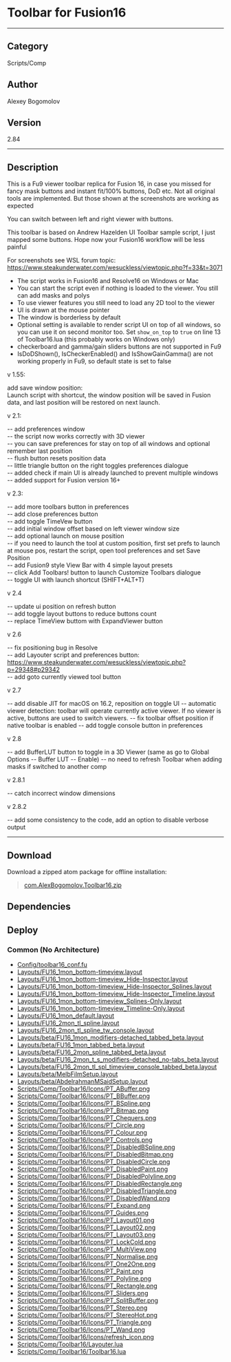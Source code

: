 # Toolbar for Fusion16
___

## Category
Scripts/Comp

## Author
Alexey Bogomolov

## Version
2.84

___

## Description
<p>This is a Fu9 viewer toolbar replica for Fusion 16, in case you missed for fancy mask buttons and instant fit/100% buttons, DoD etc. Not all original tools are implemented. But those shown at the screenshots are working as expected</p>
<p>You can switch between left and right viewer with buttons.</p>
<p>This toolbar is based on Andrew Hazelden UI Toolbar sample script, I just mapped some buttons. Hope now your Fusion16 workflow will be less painful</p>
<p>For screenshots see WSL forum topic: <a href="https://www.steakunderwater.com/wesuckless/viewtopic.php?f=33&t=3071">https://www.steakunderwater.com/wesuckless/viewtopic.php?f=33&t=3071</a></p>
<ul>
    <li>The script works in Fusion16 and Resolve16 on Windows or Mac</li>
	<li>You can start the script even if nothing is loaded to the viewer. You still can add masks and polys</li>
	<li>To use viewer features you still need to load any 2D tool to the viewer</li>
	<li>UI is drawn at the mouse pointer</li>
	<li>The window is borderless by default</li>
	<li>Optional setting is available to render script UI on top of all windows, so you can use it on second monitor too. Set <code>show_on_top</code> to <code>true</code> on line 13 of Toolbar16.lua (this probably works on Windows only)</li>
	<li>checkerboard and gamma/gain sliders buttons are not supported in Fu9</li>
	<li>IsDoDShown(), IsCheckerEnabled() and IsShowGainGamma() are not working properly in Fu9, so default state is set to false</li>
</ul>
<p>v 1.55: </p>
add save window position:<br>
Launch script with shortcut, the window position will be saved in Fusion data, and last position will be restored on next launch.
<p>v 2.1: </p>
-- add preferences window <br>
-- the script now works correctly with 3D viewer<br>
-- you can save preferences for stay on top of all windows and optional remember last position<br>
-- flush button resets position data<br>
-- little triangle button on the right toggles preferences dialogue<br>
-- added check if main UI is already launched to prevent multiple windows<br>
-- added support for Fusion version 16+
<p>v 2.3:</p>
-- add more toolbars button in preferences<br>
-- add close preferences button<br>
-- add toggle TimeVew button<br>
-- add initial window offset based on left viewer window size<br>
-- add optional launch on mouse position<br>
-- if you need to launch the tool at custom position, first set prefs to launch at mouse pos, restart the script, open tool preferences and set Save Position<br>
-- add Fusion9 style View Bar with 4 simple layout presets<br>
-- click Add Toolbars! button to launch Customize Toolbars dialogue <br>
-- toggle UI with launch shortcut (SHIFT+ALT+T)
<p> v 2.4 </p>
-- update ui position on refresh button<br>
-- add toggle layout buttons to reduce buttons count<br>
-- replace TimeView buttom with ExpandViewer button
<p> v 2.6 </p>
-- fix positioning bug in Resolve <br>
-- add Layouter script and preferences button:
<a href="https://www.steakunderwater.com/wesuckless/viewtopic.php?p=29348#p29342">https://www.steakunderwater.com/wesuckless/viewtopic.php?p=29348#p29342</a> <br>
-- add goto currently viewed tool button
<p> v 2.7 </p>
-- add disable JIT for macOS on 16.2, reposition on toggle UI
-- automatic viewer detection: toolbar will operate currently active viewer. If no viewer is active, buttons are used to switch viewers.
-- fix toolbar offset position if native toolbar is enabled
-- add toggle console button in preferences 
<p> v 2.8 </p>
-- add BufferLUT button to toggle in a 3D Viewer (same as go to Global Options -- Buffer LUT -- Enable)
-- no need to refresh Toolbar when adding masks if switched to another comp
<p> v 2.8.1 </p>
-- catch incorrect window dimensions
<p> v 2.8.2 </p>
-- add some consistency to the code, add an option to disable verbose output


___

## Download

Download a zipped atom package for offline installation:
> [com.AlexBogomolov.Toolbar16.zip](https://gitlab.com/WeSuckLess/Reactor/-/archive/master/Reactor-master.zip?path=Atoms/com.AlexBogomolov.Toolbar16)  

## Dependencies

## Deploy

### Common (No Architecture)

<ul>
<li><a href="https://gitlab.com/WeSuckLess/Reactor/-/blob/master/Atoms/com.AlexBogomolov.Toolbar16/Config/toolbar16_conf.fu?ref_type=heads">Config/toolbar16_conf.fu</a></li>
<li><a href="https://gitlab.com/WeSuckLess/Reactor/-/blob/master/Atoms/com.AlexBogomolov.Toolbar16/Layouts/FU16_1mon_bottom-timeview.layout?ref_type=heads">Layouts/FU16_1mon_bottom-timeview.layout</a></li>
<li><a href="https://gitlab.com/WeSuckLess/Reactor/-/blob/master/Atoms/com.AlexBogomolov.Toolbar16/Layouts/FU16_1mon_bottom-timeview_Hide-Inspector.layout?ref_type=heads">Layouts/FU16_1mon_bottom-timeview_Hide-Inspector.layout</a></li>
<li><a href="https://gitlab.com/WeSuckLess/Reactor/-/blob/master/Atoms/com.AlexBogomolov.Toolbar16/Layouts/FU16_1mon_bottom-timeview_Hide-Inspector_Splines.layout?ref_type=heads">Layouts/FU16_1mon_bottom-timeview_Hide-Inspector_Splines.layout</a></li>
<li><a href="https://gitlab.com/WeSuckLess/Reactor/-/blob/master/Atoms/com.AlexBogomolov.Toolbar16/Layouts/FU16_1mon_bottom-timeview_Hide-Inspector_Timeline.layout?ref_type=heads">Layouts/FU16_1mon_bottom-timeview_Hide-Inspector_Timeline.layout</a></li>
<li><a href="https://gitlab.com/WeSuckLess/Reactor/-/blob/master/Atoms/com.AlexBogomolov.Toolbar16/Layouts/FU16_1mon_bottom-timeview_Splines-Only.layout?ref_type=heads">Layouts/FU16_1mon_bottom-timeview_Splines-Only.layout</a></li>
<li><a href="https://gitlab.com/WeSuckLess/Reactor/-/blob/master/Atoms/com.AlexBogomolov.Toolbar16/Layouts/FU16_1mon_bottom-timeview_Timeline-Only.layout?ref_type=heads">Layouts/FU16_1mon_bottom-timeview_Timeline-Only.layout</a></li>
<li><a href="https://gitlab.com/WeSuckLess/Reactor/-/blob/master/Atoms/com.AlexBogomolov.Toolbar16/Layouts/FU16_1mon_default.layout?ref_type=heads">Layouts/FU16_1mon_default.layout</a></li>
<li><a href="https://gitlab.com/WeSuckLess/Reactor/-/blob/master/Atoms/com.AlexBogomolov.Toolbar16/Layouts/FU16_2mon_tl_spline.layout?ref_type=heads">Layouts/FU16_2mon_tl_spline.layout</a></li>
<li><a href="https://gitlab.com/WeSuckLess/Reactor/-/blob/master/Atoms/com.AlexBogomolov.Toolbar16/Layouts/FU16_2mon_tl_spline_tw_console.layout?ref_type=heads">Layouts/FU16_2mon_tl_spline_tw_console.layout</a></li>
<li><a href="https://gitlab.com/WeSuckLess/Reactor/-/blob/master/Atoms/com.AlexBogomolov.Toolbar16/Layouts/beta/FU16_1mon_modifiers-detached_tabbed_beta.layout?ref_type=heads">Layouts/beta/FU16_1mon_modifiers-detached_tabbed_beta.layout</a></li>
<li><a href="https://gitlab.com/WeSuckLess/Reactor/-/blob/master/Atoms/com.AlexBogomolov.Toolbar16/Layouts/beta/FU16_1mon_tabbed_beta.layout?ref_type=heads">Layouts/beta/FU16_1mon_tabbed_beta.layout</a></li>
<li><a href="https://gitlab.com/WeSuckLess/Reactor/-/blob/master/Atoms/com.AlexBogomolov.Toolbar16/Layouts/beta/FU16_2mon_spline_tabbed_beta.layout?ref_type=heads">Layouts/beta/FU16_2mon_spline_tabbed_beta.layout</a></li>
<li><a href="https://gitlab.com/WeSuckLess/Reactor/-/blob/master/Atoms/com.AlexBogomolov.Toolbar16/Layouts/beta/FU16_2mon_t_s_modifiers-detached_no-tabs_beta.layout?ref_type=heads">Layouts/beta/FU16_2mon_t_s_modifiers-detached_no-tabs_beta.layout</a></li>
<li><a href="https://gitlab.com/WeSuckLess/Reactor/-/blob/master/Atoms/com.AlexBogomolov.Toolbar16/Layouts/beta/FU16_2mon_tl_spl_timeview_console_tabbed_beta.layout?ref_type=heads">Layouts/beta/FU16_2mon_tl_spl_timeview_console_tabbed_beta.layout</a></li>
<li><a href="https://gitlab.com/WeSuckLess/Reactor/-/blob/master/Atoms/com.AlexBogomolov.Toolbar16/Layouts/beta/MelbFilmSetup.layout?ref_type=heads">Layouts/beta/MelbFilmSetup.layout</a></li>
<li><a href="https://gitlab.com/WeSuckLess/Reactor/-/blob/master/Atoms/com.AlexBogomolov.Toolbar16/Layouts/beta/AbdelrahmanMSaidSetup.layout?ref_type=heads">Layouts/beta/AbdelrahmanMSaidSetup.layout</a></li>
<li><a href="https://gitlab.com/WeSuckLess/Reactor/-/blob/master/Atoms/com.AlexBogomolov.Toolbar16/Scripts/Comp/Toolbar16/Icons/PT_ABuffer.png?ref_type=heads">Scripts/Comp/Toolbar16/Icons/PT_ABuffer.png</a></li>
<li><a href="https://gitlab.com/WeSuckLess/Reactor/-/blob/master/Atoms/com.AlexBogomolov.Toolbar16/Scripts/Comp/Toolbar16/Icons/PT_BBuffer.png?ref_type=heads">Scripts/Comp/Toolbar16/Icons/PT_BBuffer.png</a></li>
<li><a href="https://gitlab.com/WeSuckLess/Reactor/-/blob/master/Atoms/com.AlexBogomolov.Toolbar16/Scripts/Comp/Toolbar16/Icons/PT_BSpline.png?ref_type=heads">Scripts/Comp/Toolbar16/Icons/PT_BSpline.png</a></li>
<li><a href="https://gitlab.com/WeSuckLess/Reactor/-/blob/master/Atoms/com.AlexBogomolov.Toolbar16/Scripts/Comp/Toolbar16/Icons/PT_Bitmap.png?ref_type=heads">Scripts/Comp/Toolbar16/Icons/PT_Bitmap.png</a></li>
<li><a href="https://gitlab.com/WeSuckLess/Reactor/-/blob/master/Atoms/com.AlexBogomolov.Toolbar16/Scripts/Comp/Toolbar16/Icons/PT_Chequers.png?ref_type=heads">Scripts/Comp/Toolbar16/Icons/PT_Chequers.png</a></li>
<li><a href="https://gitlab.com/WeSuckLess/Reactor/-/blob/master/Atoms/com.AlexBogomolov.Toolbar16/Scripts/Comp/Toolbar16/Icons/PT_Circle.png?ref_type=heads">Scripts/Comp/Toolbar16/Icons/PT_Circle.png</a></li>
<li><a href="https://gitlab.com/WeSuckLess/Reactor/-/blob/master/Atoms/com.AlexBogomolov.Toolbar16/Scripts/Comp/Toolbar16/Icons/PT_Colour.png?ref_type=heads">Scripts/Comp/Toolbar16/Icons/PT_Colour.png</a></li>
<li><a href="https://gitlab.com/WeSuckLess/Reactor/-/blob/master/Atoms/com.AlexBogomolov.Toolbar16/Scripts/Comp/Toolbar16/Icons/PT_Controls.png?ref_type=heads">Scripts/Comp/Toolbar16/Icons/PT_Controls.png</a></li>
<li><a href="https://gitlab.com/WeSuckLess/Reactor/-/blob/master/Atoms/com.AlexBogomolov.Toolbar16/Scripts/Comp/Toolbar16/Icons/PT_DisabledBSpline.png?ref_type=heads">Scripts/Comp/Toolbar16/Icons/PT_DisabledBSpline.png</a></li>
<li><a href="https://gitlab.com/WeSuckLess/Reactor/-/blob/master/Atoms/com.AlexBogomolov.Toolbar16/Scripts/Comp/Toolbar16/Icons/PT_DisabledBitmap.png?ref_type=heads">Scripts/Comp/Toolbar16/Icons/PT_DisabledBitmap.png</a></li>
<li><a href="https://gitlab.com/WeSuckLess/Reactor/-/blob/master/Atoms/com.AlexBogomolov.Toolbar16/Scripts/Comp/Toolbar16/Icons/PT_DisabledCircle.png?ref_type=heads">Scripts/Comp/Toolbar16/Icons/PT_DisabledCircle.png</a></li>
<li><a href="https://gitlab.com/WeSuckLess/Reactor/-/blob/master/Atoms/com.AlexBogomolov.Toolbar16/Scripts/Comp/Toolbar16/Icons/PT_DisabledPaint.png?ref_type=heads">Scripts/Comp/Toolbar16/Icons/PT_DisabledPaint.png</a></li>
<li><a href="https://gitlab.com/WeSuckLess/Reactor/-/blob/master/Atoms/com.AlexBogomolov.Toolbar16/Scripts/Comp/Toolbar16/Icons/PT_DisabledPolyline.png?ref_type=heads">Scripts/Comp/Toolbar16/Icons/PT_DisabledPolyline.png</a></li>
<li><a href="https://gitlab.com/WeSuckLess/Reactor/-/blob/master/Atoms/com.AlexBogomolov.Toolbar16/Scripts/Comp/Toolbar16/Icons/PT_DisabledRectangle.png?ref_type=heads">Scripts/Comp/Toolbar16/Icons/PT_DisabledRectangle.png</a></li>
<li><a href="https://gitlab.com/WeSuckLess/Reactor/-/blob/master/Atoms/com.AlexBogomolov.Toolbar16/Scripts/Comp/Toolbar16/Icons/PT_DisabledTriangle.png?ref_type=heads">Scripts/Comp/Toolbar16/Icons/PT_DisabledTriangle.png</a></li>
<li><a href="https://gitlab.com/WeSuckLess/Reactor/-/blob/master/Atoms/com.AlexBogomolov.Toolbar16/Scripts/Comp/Toolbar16/Icons/PT_DisabledWand.png?ref_type=heads">Scripts/Comp/Toolbar16/Icons/PT_DisabledWand.png</a></li>
<li><a href="https://gitlab.com/WeSuckLess/Reactor/-/blob/master/Atoms/com.AlexBogomolov.Toolbar16/Scripts/Comp/Toolbar16/Icons/PT_Expand.png?ref_type=heads">Scripts/Comp/Toolbar16/Icons/PT_Expand.png</a></li>
<li><a href="https://gitlab.com/WeSuckLess/Reactor/-/blob/master/Atoms/com.AlexBogomolov.Toolbar16/Scripts/Comp/Toolbar16/Icons/PT_Guides.png?ref_type=heads">Scripts/Comp/Toolbar16/Icons/PT_Guides.png</a></li>
<li><a href="https://gitlab.com/WeSuckLess/Reactor/-/blob/master/Atoms/com.AlexBogomolov.Toolbar16/Scripts/Comp/Toolbar16/Icons/PT_Layout01.png?ref_type=heads">Scripts/Comp/Toolbar16/Icons/PT_Layout01.png</a></li>
<li><a href="https://gitlab.com/WeSuckLess/Reactor/-/blob/master/Atoms/com.AlexBogomolov.Toolbar16/Scripts/Comp/Toolbar16/Icons/PT_Layout02.png?ref_type=heads">Scripts/Comp/Toolbar16/Icons/PT_Layout02.png</a></li>
<li><a href="https://gitlab.com/WeSuckLess/Reactor/-/blob/master/Atoms/com.AlexBogomolov.Toolbar16/Scripts/Comp/Toolbar16/Icons/PT_Layout03.png?ref_type=heads">Scripts/Comp/Toolbar16/Icons/PT_Layout03.png</a></li>
<li><a href="https://gitlab.com/WeSuckLess/Reactor/-/blob/master/Atoms/com.AlexBogomolov.Toolbar16/Scripts/Comp/Toolbar16/Icons/PT_LockCold.png?ref_type=heads">Scripts/Comp/Toolbar16/Icons/PT_LockCold.png</a></li>
<li><a href="https://gitlab.com/WeSuckLess/Reactor/-/blob/master/Atoms/com.AlexBogomolov.Toolbar16/Scripts/Comp/Toolbar16/Icons/PT_MultiView.png?ref_type=heads">Scripts/Comp/Toolbar16/Icons/PT_MultiView.png</a></li>
<li><a href="https://gitlab.com/WeSuckLess/Reactor/-/blob/master/Atoms/com.AlexBogomolov.Toolbar16/Scripts/Comp/Toolbar16/Icons/PT_Normalise.png?ref_type=heads">Scripts/Comp/Toolbar16/Icons/PT_Normalise.png</a></li>
<li><a href="https://gitlab.com/WeSuckLess/Reactor/-/blob/master/Atoms/com.AlexBogomolov.Toolbar16/Scripts/Comp/Toolbar16/Icons/PT_One2One.png?ref_type=heads">Scripts/Comp/Toolbar16/Icons/PT_One2One.png</a></li>
<li><a href="https://gitlab.com/WeSuckLess/Reactor/-/blob/master/Atoms/com.AlexBogomolov.Toolbar16/Scripts/Comp/Toolbar16/Icons/PT_Paint.png?ref_type=heads">Scripts/Comp/Toolbar16/Icons/PT_Paint.png</a></li>
<li><a href="https://gitlab.com/WeSuckLess/Reactor/-/blob/master/Atoms/com.AlexBogomolov.Toolbar16/Scripts/Comp/Toolbar16/Icons/PT_Polyline.png?ref_type=heads">Scripts/Comp/Toolbar16/Icons/PT_Polyline.png</a></li>
<li><a href="https://gitlab.com/WeSuckLess/Reactor/-/blob/master/Atoms/com.AlexBogomolov.Toolbar16/Scripts/Comp/Toolbar16/Icons/PT_Rectangle.png?ref_type=heads">Scripts/Comp/Toolbar16/Icons/PT_Rectangle.png</a></li>
<li><a href="https://gitlab.com/WeSuckLess/Reactor/-/blob/master/Atoms/com.AlexBogomolov.Toolbar16/Scripts/Comp/Toolbar16/Icons/PT_Sliders.png?ref_type=heads">Scripts/Comp/Toolbar16/Icons/PT_Sliders.png</a></li>
<li><a href="https://gitlab.com/WeSuckLess/Reactor/-/blob/master/Atoms/com.AlexBogomolov.Toolbar16/Scripts/Comp/Toolbar16/Icons/PT_SplitBuffer.png?ref_type=heads">Scripts/Comp/Toolbar16/Icons/PT_SplitBuffer.png</a></li>
<li><a href="https://gitlab.com/WeSuckLess/Reactor/-/blob/master/Atoms/com.AlexBogomolov.Toolbar16/Scripts/Comp/Toolbar16/Icons/PT_Stereo.png?ref_type=heads">Scripts/Comp/Toolbar16/Icons/PT_Stereo.png</a></li>
<li><a href="https://gitlab.com/WeSuckLess/Reactor/-/blob/master/Atoms/com.AlexBogomolov.Toolbar16/Scripts/Comp/Toolbar16/Icons/PT_StereoHot.png?ref_type=heads">Scripts/Comp/Toolbar16/Icons/PT_StereoHot.png</a></li>
<li><a href="https://gitlab.com/WeSuckLess/Reactor/-/blob/master/Atoms/com.AlexBogomolov.Toolbar16/Scripts/Comp/Toolbar16/Icons/PT_Triangle.png?ref_type=heads">Scripts/Comp/Toolbar16/Icons/PT_Triangle.png</a></li>
<li><a href="https://gitlab.com/WeSuckLess/Reactor/-/blob/master/Atoms/com.AlexBogomolov.Toolbar16/Scripts/Comp/Toolbar16/Icons/PT_Wand.png?ref_type=heads">Scripts/Comp/Toolbar16/Icons/PT_Wand.png</a></li>
<li><a href="https://gitlab.com/WeSuckLess/Reactor/-/blob/master/Atoms/com.AlexBogomolov.Toolbar16/Scripts/Comp/Toolbar16/Icons/refresh_icon.png?ref_type=heads">Scripts/Comp/Toolbar16/Icons/refresh_icon.png</a></li>
<li><a href="https://gitlab.com/WeSuckLess/Reactor/-/blob/master/Atoms/com.AlexBogomolov.Toolbar16/Scripts/Comp/Toolbar16/Layouter.lua?ref_type=heads">Scripts/Comp/Toolbar16/Layouter.lua</a></li>
<li><a href="https://gitlab.com/WeSuckLess/Reactor/-/blob/master/Atoms/com.AlexBogomolov.Toolbar16/Scripts/Comp/Toolbar16/Toolbar16.lua?ref_type=heads">Scripts/Comp/Toolbar16/Toolbar16.lua</a></li>
</ul>
